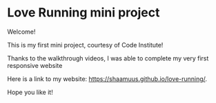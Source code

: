 # Love Running mini project

Welcome!

This is my first mini project, courtesy of Code Institute! 

Thanks to the walkthrough videos, I was able to complete my very first responsive website

Here is a link to my website: https://shaamuus.github.io/love-running/.

Hope you like it!
